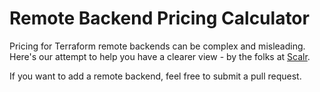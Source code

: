 # Remote Backend Pricing Calculator

Pricing for Terraform remote backends can be complex and misleading. Here's our attempt to help you have a clearer view - by the folks at [Scalr](https://scalr.com).

If you want to add a remote backend, feel free to submit a pull request.
